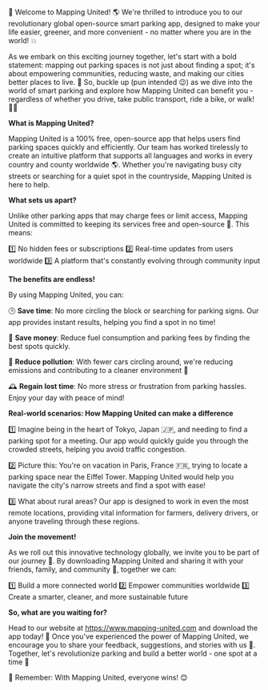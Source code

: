 🎉 Welcome to Mapping United! 🌎 We're thrilled to introduce you to our revolutionary global open-source smart parking app, designed to make your life easier, greener, and more convenient - no matter where you are in the world! 💥

As we embark on this exciting journey together, let's start with a bold statement: mapping out parking spaces is not just about finding a spot; it's about empowering communities, reducing waste, and making our cities better places to live. 🌟 So, buckle up (pun intended 😉) as we dive into the world of smart parking and explore how Mapping United can benefit you - regardless of whether you drive, take public transport, ride a bike, or walk! 🚴‍♀️

**What is Mapping United?**

Mapping United is a 100% free, open-source app that helps users find parking spaces quickly and efficiently. Our team has worked tirelessly to create an intuitive platform that supports all languages and works in every country and county worldwide 🌎. Whether you're navigating busy city streets or searching for a quiet spot in the countryside, Mapping United is here to help.

**What sets us apart?**

Unlike other parking apps that may charge fees or limit access, Mapping United is committed to keeping its services free and open-source 🤝. This means:

1️⃣ No hidden fees or subscriptions
2️⃣ Real-time updates from users worldwide
3️⃣ A platform that's constantly evolving through community input

**The benefits are endless!**

By using Mapping United, you can:

🕒️ **Save time**: No more circling the block or searching for parking signs. Our app provides instant results, helping you find a spot in no time!

💸 **Save money**: Reduce fuel consumption and parking fees by finding the best spots quickly.

🌿 **Reduce pollution**: With fewer cars circling around, we're reducing emissions and contributing to a cleaner environment 🌟

🕰️ **Regain lost time**: No more stress or frustration from parking hassles. Enjoy your day with peace of mind!

**Real-world scenarios: How Mapping United can make a difference**

1️⃣ Imagine being in the heart of Tokyo, Japan 🇯🇵, and needing to find a parking spot for a meeting. Our app would quickly guide you through the crowded streets, helping you avoid traffic congestion.

2️⃣ Picture this: You're on vacation in Paris, France 🇫🇷, trying to locate a parking space near the Eiffel Tower. Mapping United would help you navigate the city's narrow streets and find a spot with ease!

3️⃣ What about rural areas? Our app is designed to work in even the most remote locations, providing vital information for farmers, delivery drivers, or anyone traveling through these regions.

**Join the movement!**

As we roll out this innovative technology globally, we invite you to be part of our journey 🌈. By downloading Mapping United and sharing it with your friends, family, and community 💬, together we can:

1️⃣ Build a more connected world
2️⃣ Empower communities worldwide
3️⃣ Create a smarter, cleaner, and more sustainable future

**So, what are you waiting for?**

Head to our website at https://www.mapping-united.com and download the app today! 📲 Once you've experienced the power of Mapping United, we encourage you to share your feedback, suggestions, and stories with us 💬. Together, let's revolutionize parking and build a better world - one spot at a time 🔩

🎉 Remember: With Mapping United, everyone wins! 😊